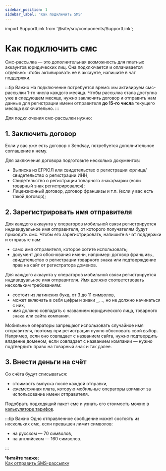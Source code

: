 ```yaml
---
sidebar_position: 1
sidebar_label: 'Как подключить SMS'
---
```


import SupportLink from '@site/src/components/SupportLink';

# Как подключить смс

Смс-рассылка — это дополнительная возможность для платных аккаунтов юридических лиц. Она подключается и оплачивается отдельно: чтобы активировать её в аккаунте, <SupportLink>напишите в чат поддержки</SupportLink>.

:::tip Важно
На подключение потребуется время: мы активируем смс-рассылки 1-го числа каждого месяца. Чтобы рассылка стала доступна уже в следующем месяце, нужно заключить договор и отправить нам данные для регистрации имени отправителя **до 15-го числа** текущего месяца включительно.
:::

Для подключения смс-рассылки нужно:

## 1. Заключить договор

Если у вас уже есть договор с Sendsay, потребуется дополнительное соглашение к нему.

Для заключения договора подготовьте несколько документов:

- Выписка из ЕГРЮЛ или свидетельство о регистрации юрлица/свидетельство о регистрации ИНН;
- Свидетельство о регистрации товарного знака/марки (если товарный знак регистрировался);
- Лицензионный договор, договор франшизы и т.п. (если у вас есть такой договор);

## 2. Зарегистрировать имя отправителя

Для каждого аккаунта у операторов мобильной связи регистрируется индивидуальное имя отправителя, от которого получателям будут приходить смс. Чтобы его зарегистрировать, <SupportLink>напишите в чат поддержки</SupportLink> и отправьте нам:

- само имя отправителя, которое хотите использовать;
- документ для обоснования имени, например: договор франшизы, свидетельство о регистрации товарного знака или подтверждение прав на сайт от регистратора доменов.

Для каждого аккаунта у операторов мобильной связи регистрируется индивидуальное имя отправителя. Имя должно соответствовать нескольким требованиям:

- состоит из латинских букв, от 3 до 11 символов,
- может включать в себя цифры и знаки `_`, `.`, но не должно начинаться с них,
- имя должно совпадать с названием юридического лица, товарного знака или сайта компании.

Мобильные операторы запрещают использовать случайное имя отправителя, поэтому при регистрации нужно обосновать свой выбор. Например, если оно совпадает с названием сайта, нужно подтвердить владение доменом; если совпадает с названием компании — нужно подтвердить право на товарный знак и так далее.

## 3. Внести деньги на счёт

Со счёта будут списываться:

- стоимость выпуска после каждой отправки,
- ежемесячная плата, которую мобильные операторы взимают за использование имени отправителя.

Подобрать подходящий пакет смс и узнать его стоимость можно в [калькуляторе тарифов](https://sendsay.ru/rates).

:::tip Важно
Одно отправленное сообщение может состоять из нескольких смс, если превышен лимит символов:

- на русском — 70 символов,
- на английском — 160 символов.

:::

**Читайте также:**<br/>
[Как отправить SMS-рассылку](https://docs.sendsay.ru/other-channels/sms/how-to-create-sms-campaign)
